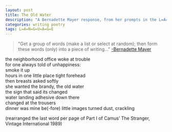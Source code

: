 ```yaml
---
layout: post
title: The Old Water
description: "A Bernadette Mayer response, from her prompts in the L=A=N=G=U=A=G=E book"
categories: writing poetry
tags: L=A=N=G=U=A=G=E
---
```


> "Get a group of words (make a list or select at random); then form these words (only) into a piece of writing..." [-Bernadette Mayer][bernadette-mayer]
 
the neighborhood office woke at trouble  
for one always told of unhappiness:  
smoke it up  
hours in one little place
tight forehead    
then breasts asked softly  
she wanted the brandy, the old water  
the sign that said its changed   
water landing adhesive down there   
changed at the trousers   
dinner was mine be(-fore)
little images turned dust, crackling

 (rearranged the last word per page of Part I of Camus’ The Stranger, Vintage International 1989)

[bernadette-mayer]: http://www.poetryfoundation.org/bio/bernadette-mayer